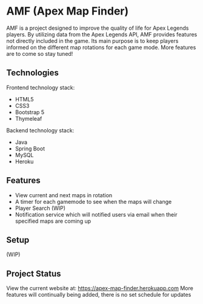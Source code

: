 # AMF (Apex Map Finder)

AMF is a project designed to improve the quality of life for Apex Legends players. By utilizing data from the Apex Legends API, AMF provides features not directly included in the game. Its main purpose is to keep players informed on the different map rotations for each game mode. More features are to come so stay tuned!

## Technologies

Frontend technology stack: 
- HTML5 
- CSS3
- Bootstrap 5
- Thymeleaf

Backend technology stack:
- Java
- Spring Boot
- MySQL 
- Heroku 


## Features

- View current and next maps in rotation
- A timer for each gamemode to see when the maps will change
- Player Search (WIP)
- Notification service which will notified users via email when their specified maps are coming up

## Setup

(WIP)

## Project Status

View the current website at: https://apex-map-finder.herokuapp.com
More features will continually being added, there is no set schedule for updates
